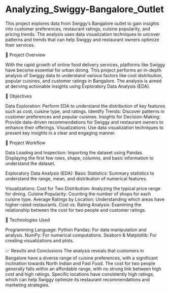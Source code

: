 # Analyzing_Swiggy-Bangalore_Outlet

This project explores data from Swiggy’s Bangalore outlet to gain insights into customer preferences, restaurant ratings, cuisine popularity, and pricing trends. The analysis uses data visualization techniques to uncover patterns and trends that can help Swiggy and restaurant owners optimize their services.

🚀 Project Overview

With the rapid growth of online food delivery services, platforms like Swiggy have become essential for urban dining. This project performs an in-depth analysis of Swiggy data to understand various factors like cost distribution, popular cuisines, and customer ratings in Bangalore. The analysis is aimed at deriving actionable insights using Exploratory Data Analysis (EDA).

🎯 Objectives

Data Exploration: Perform EDA to understand the distribution of key features such as cost, cuisine type, and ratings.
Identify Trends: Discover patterns in customer preferences and popular cuisines.
Insights for Decision-Making: Provide data-driven recommendations for Swiggy and restaurant owners to enhance their offerings.
Visualizations: Use data visualization techniques to present key insights in a clear and engaging manner.

📂 Project Workflow

Data Loading and Inspection:
Importing the dataset using Pandas.
Displaying the first few rows, shape, columns, and basic information to understand the dataset.

Exploratory Data Analysis (EDA):
Basic Statistics: Summary statistics to understand the range, mean, and distribution of numerical features.

Visualizations:
Cost for Two Distribution: Analyzing the typical price range for dining.
Cuisine Popularity: Counting the number of shops for each cuisine type.
Average Ratings by Location: Understanding which areas have higher-rated restaurants.
Cost vs. Rating Analysis: Examining the relationship between the cost for two people and customer ratings.

🔧 Technologies Used

Programming Language: Python
Pandas: For data manipulation and analysis.
NumPy: For numerical computations.
Seaborn & Matplotlib: For creating visualizations and plots.


📈 Results and Conclusions
The analysis reveals that customers in Bangalore have a diverse range of cuisine preferences, with a significant inclination towards North Indian and Fast Food.
The cost for two people generally falls within an affordable range, with no strong link between high cost and high ratings.
Specific locations have consistently high ratings, which can help Swiggy optimize its restaurant recommendations and marketing strategies.

